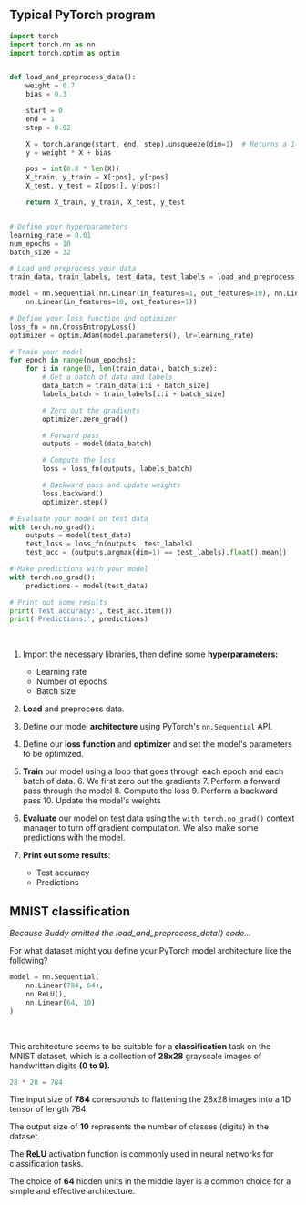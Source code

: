 ## Typical PyTorch program

```py
import torch
import torch.nn as nn
import torch.optim as optim


def load_and_preprocess_data():
    weight = 0.7
    bias = 0.3

    start = 0
    end = 1
    step = 0.02

    X = torch.arange(start, end, step).unsqueeze(dim=1)  # Returns a 1-D tensor with values from "start" to "end" with "step"
    y = weight * X + bias

    pos = int(0.8 * len(X))
    X_train, y_train = X[:pos], y[:pos]
    X_test, y_test = X[pos:], y[pos:]

    return X_train, y_train, X_test, y_test


# Define your hyperparameters
learning_rate = 0.01
num_epochs = 10
batch_size = 32

# Load and preprocess your data
train_data, train_labels, test_data, test_labels = load_and_preprocess_data()

model = nn.Sequential(nn.Linear(in_features=1, out_features=10), nn.Linear(in_features=10, out_features=10),
    nn.Linear(in_features=10, out_features=1))

# Define your loss function and optimizer
loss_fn = nn.CrossEntropyLoss()
optimizer = optim.Adam(model.parameters(), lr=learning_rate)

# Train your model
for epoch in range(num_epochs):
    for i in range(0, len(train_data), batch_size):
        # Get a batch of data and labels
        data_batch = train_data[i:i + batch_size]
        labels_batch = train_labels[i:i + batch_size]

        # Zero out the gradients
        optimizer.zero_grad()

        # Forward pass
        outputs = model(data_batch)

        # Compute the loss
        loss = loss_fn(outputs, labels_batch)

        # Backward pass and update weights
        loss.backward()
        optimizer.step()

# Evaluate your model on test data
with torch.no_grad():
    outputs = model(test_data)
    test_loss = loss_fn(outputs, test_labels)
    test_acc = (outputs.argmax(dim=1) == test_labels).float().mean()

# Make predictions with your model
with torch.no_grad():
    predictions = model(test_data)

# Print out some results
print('Test accuracy:', test_acc.item())
print('Predictions:', predictions)

```

<br>

1. Import the necessary libraries, then define some **hyperparameters:**
    * Learning rate
    * Number of epochs
    * Batch size

2. **Load** and preprocess data.

3. Define our model **architecture** using PyTorch's `nn.Sequential` API.

4. Define our **loss function** and **optimizer** and set the model's parameters to be optimized.

5. **Train** our model using a loop that goes through each epoch and each batch of data.
    6. We first zero out the gradients
    7. Perform a forward pass through the model
    8. Compute the loss
    9. Perform a backward pass
    10. Update the model's weights

6. **Evaluate** our model on test data using the `with torch.no_grad()` context manager to turn off gradient computation. We also make some predictions with the model.

7. **Print out some results**:
    * Test accuracy
    * Predictions

## MNIST classification

*Because Buddy omitted the load\_and\_preprocess\_data() code...*

For what dataset might you define your PyTorch model architecture like the following?

```python
model = nn.Sequential(
    nn.Linear(784, 64),
    nn.ReLU(),
    nn.Linear(64, 10)
)
```

<br>

This architecture seems to be suitable for a **classification** task on the MNIST dataset, which is a collection of **28x28** grayscale images of handwritten digits **(0 to 9).**

```c
28 * 28 = 784
```

The input size of **784** corresponds to flattening the 28x28 images into a 1D tensor of length 784.

The output size of **10** represents the number of classes (digits) in the dataset.

The **ReLU** activation function is commonly used in neural networks for classification tasks.

The choice of **64** hidden units in the middle layer is a common choice for a simple and effective architecture.

<br>
